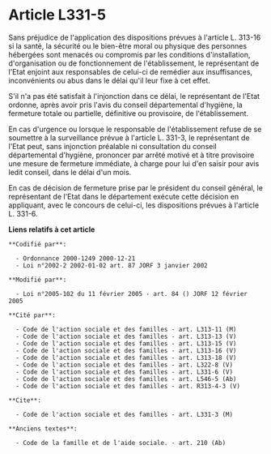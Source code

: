# Article L331-5

Sans préjudice de l'application des dispositions prévues à l'article L. 313-16 si la santé, la sécurité ou le bien-être moral
ou physique des personnes hébergées sont menacés ou compromis par les conditions d'installation, d'organisation ou de
fonctionnement de l'établissement, le représentant de l'Etat enjoint aux responsables de celui-ci de remédier aux
insuffisances, inconvénients ou abus dans le délai qu'il leur fixe à cet effet.

S'il n'a pas été satisfait à l'injonction dans ce délai, le représentant de l'Etat ordonne, après avoir pris l'avis du
conseil départemental d'hygiène, la fermeture totale ou partielle, définitive ou provisoire, de l'établissement.

En cas d'urgence ou lorsque le responsable de l'établissement refuse de se soumettre à la surveillance prévue à l'article L.
331-3, le représentant de l'Etat peut, sans injonction préalable ni consultation du conseil départemental d'hygiène,
prononcer par arrêté motivé et à titre provisoire une mesure de fermeture immédiate, à charge pour lui d'en saisir pour avis
ledit conseil, dans le délai d'un mois.

En cas de décision de fermeture prise par le président du conseil général, le représentant de l'Etat dans le département
exécute cette décision en appliquant, avec le concours de celui-ci, les dispositions prévues à l'article L. 331-6.

**Liens relatifs à cet article**

	**Codifié par**:

	  - Ordonnance 2000-1249 2000-12-21
	  - Loi n°2002-2 2002-01-02 art. 87 JORF 3 janvier 2002

	**Modifié par**:

	  - Loi n°2005-102 du 11 février 2005 - art. 84 () JORF 12 février 2005

	**Cité par**:

	  - Code de l'action sociale et des familles - art. L313-11 (M)
	  - Code de l'action sociale et des familles - art. L313-13 (V)
	  - Code de l'action sociale et des familles - art. L313-15 (V)
	  - Code de l'action sociale et des familles - art. L313-16 (V)
	  - Code de l'action sociale et des familles - art. L313-18 (V)
	  - Code de l'action sociale et des familles - art. L322-8 (V)
	  - Code de l'action sociale et des familles - art. L331-6 (V)
	  - Code de l'action sociale et des familles - art. L546-5 (Ab)
	  - Code de l'action sociale et des familles - art. R313-4-3 (V)

	**Cite**:

	  - Code de l'action sociale et des familles - art. L331-3 (M)

	**Anciens textes**:

	  - Code de la famille et de l'aide sociale. - art. 210 (Ab)
